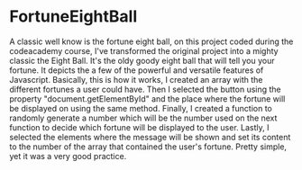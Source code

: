 # FortuneEightBall
A classic well know is the fortune eight ball, on this project coded during the codeacademy course, I've transformed the original project into a mighty classic the Eight Ball. It's the oldy goody eight ball that will tell you your fortune. It depicts the a few of the powerful and versatile  features of Javascript. Basically, this is how it works, I created an array with the different fortunes a user could have. Then I selected the button using the property "document.getElementById" and the place where the fortune will be displayed on using the same method. Finally, I created a function to randomly generate a number which will be the number used on the next function to decide which fortune will be displayed to the user. Lastly, I selected the elements where the message will be shown and set its content to the number of the array that contained the user's fortune. Pretty simple, yet it was a very good practice. 

